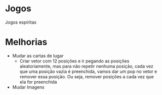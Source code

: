 # Jogos
Jogos espíritas

# Melhorias
- Mudar as cartas de lugar 
    - Criar vetor com 12 posições e ir pegando as posições aleatoriamente, mas para não repetir nenhuma posição, cada vez que uma posição vazia é preenchida, vamos dar um pop no vetor e remover essa posição. Ou seja, remover posições a cada vez que ela for preenchida
- Mudar Imagens